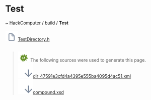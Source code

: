 <a id="test"></a>
<h1>Test</h1>
<a id="dir_47591e3cfd4a4395e555ba4095d4ac51"></a>
<a href="https://github.com/CharlesCarley/HackComputer#~">~</a>
<a href="index.md#index">HackComputer</a>
<span class="inline-text">/</span>
<a href="dir_4fef79e7177ba769987a8da36c892c5f.md#build">build</a>
<span class="inline-text">/</span>
<span class="bold-text"><b>Test</b></span>
<br/>
<br/>
<span class="icon-list-item"><a href="https://github.com/CharlesCarley/HackComputer/blob/master/build/Test/TestDirectory.h#L1" class="icon-list-item"><img src="../images/file.svg" class="icon-list-item"/><span class="icon-list-item">TestDirectory.h</span>
</a>
</span>
<br/>
<br/>
<blockquote>
<img src="../images/debug.svg"/><span class="inline-text">The following sources were used to generate this page.</span>
<br/>
<span class="icon-list-item"><a href="../xml/dir_47591e3cfd4a4395e555ba4095d4ac51.xml#L1" class="icon-list-item"><img src="../images/lookInside.svg" class="icon-list-item"/><span class="icon-list-item">dir_47591e3cfd4a4395e555ba4095d4ac51.xml</span>
</a>
</span>
<br/>
<span class="icon-list-item"><a href="../xml/compound.xsd#L1" class="icon-list-item"><img src="../images/lookInside.svg" class="icon-list-item"/><span class="icon-list-item">compound.xsd</span>
</a>
</span>
</blockquote>
</div>
</div>
</body>
</html>

